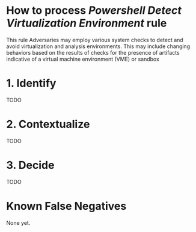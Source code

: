 # How to process *Powershell Detect Virtualization Environment* rule
This rule Adversaries may employ various system checks to detect and avoid virtualization and analysis environments. This may include changing behaviors based on the results of checks for the presence of artifacts indicative of a virtual machine environment (VME) or sandbox

# 1. Identify
TODO

# 2. Contextualize
TODO

# 3. Decide
TODO

# Known False Negatives
None yet.
